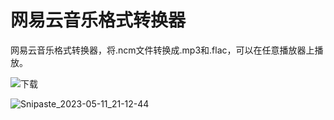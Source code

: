 # 网易云音乐格式转换器

网易云音乐格式转换器，将.ncm文件转换成.mp3和.flac，可以在任意播放器上播放。

![下载](https://github.com/BlackBoxRecorder/CloudMusicConverter/releases/tag/release1.0) 

![Snipaste_2023-05-11_21-12-44](https://github.com/BlackBoxRecorder/CloudMusicConverter/assets/19964329/0b5c9e7a-692f-4abd-9a48-17d41ac3d128)

